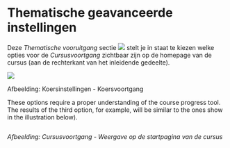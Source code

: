 # Thematische geavanceerde instellingen

Deze *Thematische vooruitgang* sectie ![](../../.gitbook/assets/graphics328%20%283%29.png) stelt je in staat te kiezen welke opties voor de *Cursusvoortgang* zichtbaar zijn op de homepage van de cursus (aan de rechterkant van het inleidende gedeelte).

![](../../.gitbook/assets/images248%20%283%29.png)
 
 
Afbeelding: Koersinstellingen - Koersvoortgang

These options require a proper understanding of the course progress tool. The results of the third option, for example, will be similar to the ones show in the illustration below).

<img>

*Afbeelding: Cursusvoortgang - Weergave op de startpagina van de cursus*
